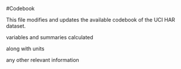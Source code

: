 #Codebook

This file modifies and updates the available codebook of the UCI HAR dataset.

variables and summaries calculated

along with units

any other relevant information
